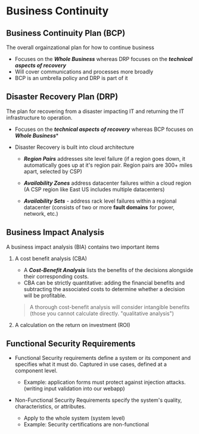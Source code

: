 # Business Continuity

## Business Continuity Plan (BCP)

The overall orgainzational plan for how to continue business

- Focuses on the ***Whole Business*** whereas DRP focuses on the ***technical aspects of recovery***
- Will cover communications and processes more broadly
- BCP is an umbrella policy and DRP is part of it

## Disaster Recovery Plan (DRP)

The plan for recovering from a disaster impacting IT and returning the IT infrastructure to operation.

- Focuses on the ***technical aspects of recovery*** whereas BCP focuses on ***Whole Business****

- Disaster Recovery is built into cloud architecture
    - ***Region Pairs*** addresses site level failure (if a region goes down, it automatically goes up at it's region pair. Region pairs are 300+ miles apart, selected by CSP)

    - ***Availability Zones*** address datacenter failures within a cloud region (A CSP region like East US includes multiple datacenters)

    - ***Availability Sets*** - address rack level failures within a regional datacenter (consists of two or more **fault domains** for power, network, etc.)

## Business Impact Analysis

A business impact analysis (BIA) contains two important items

1. A cost benefit analysis (CBA)
    - A ***Cost-Benefit Analysis*** lists the benefits of the decisions alongside their corresponding costs. 
    - CBA can be strictly quantitative: adding the financial benefits and subtracting the associated costs to determine whether a decision will be profitable. 

    > A thorough cost-benefit analysis will consider intangible benefits (those you cannot calculate directly. "qualitative analysis")

2. A calculation on the return on investment (ROI)

## Functional Security Requirements

- Functional Security requirements define a system or its component and specifies what it must do. Captured in use cases, defined at a component level. 
    - Example: application forms must protect against injection attacks. (writing input validation into our webapp)

- Non-Functional Security Requirements specify the system's quality, characteristics, or attributes.
    - Apply to the whole system (system level)
    - Example: Security certifications are non-functional